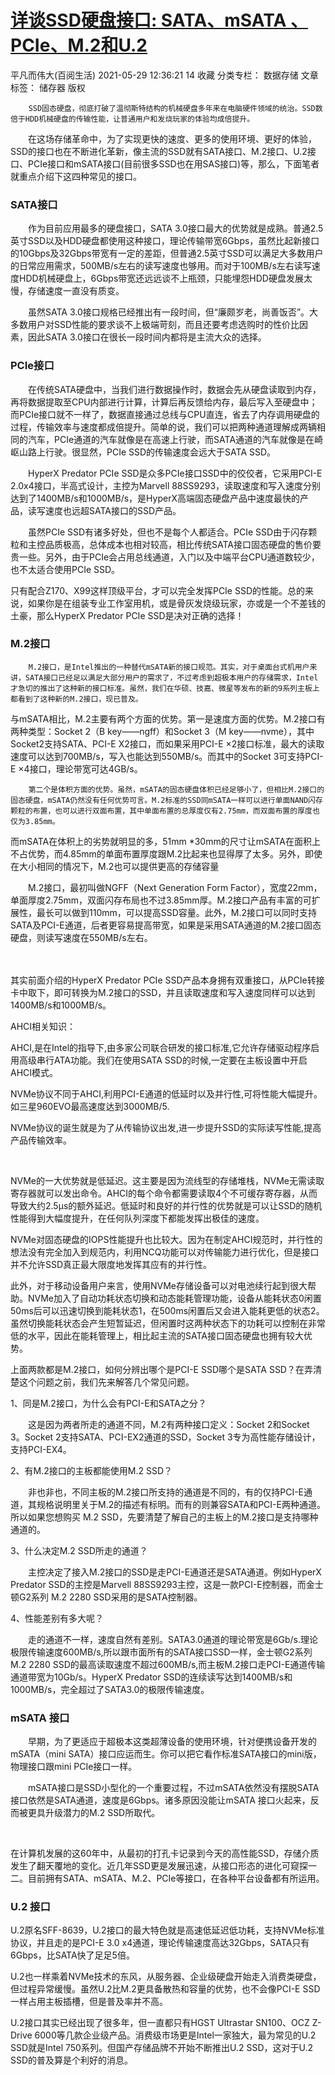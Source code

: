 # [详谈SSD硬盘接口: SATA、mSATA 、PCIe、M.2和U.2](https://blog.csdn.net/forcj/article/details/117382820)

平凡而伟大(百阅生活) 2021-05-29 12:36:21  14  收藏
分类专栏： 数据存储 文章标签： 储存器
版权




        SSD固态硬盘，彻底打破了温彻斯特结构的机械硬盘多年来在电脑硬件领域的统治。SSD数倍于HDD机械硬盘的传输性能，让普通用户和发烧玩家的体验均成倍提升。

 




　　在这场存储革命中，为了实现更快的速度、更多的使用环境、更好的体验，SSD的接口也在不断进化革新，像主流的SSD就有SATA接口、M.2接口、U.2接口、PCIe接口和mSATA接口(目前很多SSD也在用SAS接口)等，那么，下面笔者就重点介绍下这四种常见的接口。

 

### SATA接口

 

　　作为目前应用最多的硬盘接口，SATA 3.0接口最大的优势就是成熟。普通2.5英寸SSD以及HDD硬盘都使用这种接口，理论传输带宽6Gbps，虽然比起新接口的10Gbps及32Gbps带宽有一定的差距，但普通2.5英寸SSD可以满足大多数用户的日常应用需求，500MB/s左右的读写速度也够用。而对于100MB/s左右读写速度HDD机械硬盘上，6Gbps带宽还远远谈不上瓶颈，只能埋怨HDD硬盘发展太慢，存储速度一直没有质变。




　　虽然SATA 3.0接口规格已经推出有一段时间，但“廉颇岁老，尚善饭否”。大多数用户对SSD性能的要求谈不上极端苛刻，而且还要考虑选购时的性价比因素，因此SATA 3.0接口在很长一段时间内都将是主流大众的选择。

 

### PCIe接口

 

　　在传统SATA硬盘中，当我们进行数据操作时，数据会先从硬盘读取到内存，再将数据提取至CPU内部进行计算，计算后再反馈给内存，最后写入至硬盘中；而PCIe接口就不一样了，数据直接通过总线与CPU直连，省去了内存调用硬盘的过程，传输效率与速度都成倍提升。简单的说，我们可以把两种通道理解成两辆相同的汽车，PCIe通道的汽车就像是在高速上行驶，而SATA通道的汽车就像是在崎岖山路上行驶。很显然，PCIe SSD的传输速度会远大于SATA SSD。

　　HyperX Predator PCIe SSD是众多PCIe接口SSD中的佼佼者，它采用PCI-E 2.0x4接口，半高式设计，主控为Marvell 88SS9293，读取速度和写入速度分别达到了1400MB/s和1000MB/s，是HyperX高端固态硬盘产品中速度最快的产品，读写速度也远超SATA接口的SSD产品。

 



　　虽然PCIe SSD有诸多好处，但也不是每个人都适合。PCIe SSD由于闪存颗粒和主控品质极高，总体成本也相对较高，相比传统SATA接口固态硬盘的售价要贵一些。另外，由于PCIe会占用总线通道，入门以及中端平台CPU通道数较少，也不太适合使用PCIe SSD。

 



只有配合Z170、X99这样顶级平台，才可以完全发挥PCIe SSD的性能。总的来说，如果你是在组装专业工作室用机，或是骨灰发烧级玩家，亦或是一个不差钱的土豪，那么HyperX Predator PCIe SSD是决对正确的选择！

 

### M.2接口

 

        M.2接口，是Intel推出的一种替代mSATA新的接口规范。其实，对于桌面台式机用户来讲，SATA接口已经足以满足大部分用户的需求了，不过考虑到超极本用户的存储需求，Intel才急切的推出了这种新的接口标准。虽然，我们在华硕、技嘉、微星等发布的新的9系列主板上都看到了这种新的M.2接口，现已普及。




与mSATA相比，M.2主要有两个方面的优势。第一是速度方面的优势。M.2接口有两种类型：Socket 2（B key——ngff）和Socket 3（M key——nvme），其中Socket2支持SATA、PCI-E X2接口，而如果采用PCI-E ×2接口标准，最大的读取速度可以达到700MB/s，写入也能达到550MB/s。而其中的Socket 3可支持PCI-E ×4接口，理论带宽可达4GB/s。

 

        第二个是体积方面的优势。虽然，mSATA的固态硬盘体积已经足够小了，但相比M.2接口的固态硬盘，mSATA仍然没有任何优势可言。M.2标准的SSD同mSATA一样可以进行单面NAND闪存颗粒的布置，也可以进行双面布置，其中单面布置的总厚度仅有2.75mm，而双面布置的厚度也仅为3.85mm。

 


而mSATA在体积上的劣势就明显的多，51mm *30mm的尺寸让mSATA在面积上不占优势，而4.85mm的单面布置厚度跟M.2比起来也显得厚了太多。另外，即使在大小相同的情况下，M.2也可以提供更高的存储容量

　　M.2接口，最初叫做NGFF（Next Generation Form Factor），宽度22mm，单面厚度2.75mm，双面闪存布局也不过3.85mm厚。M.2接口产品有丰富的可扩展性，最长可以做到110mm，可以提高SSD容量。此外，M.2接口可以同时支持SATA及PCI-E通道，后者更容易提高带宽，如果是采用SATA通道的M.2接口固态硬盘，则读写速度在550MB/s左右。




　　

其实前面介绍的HyperX Predator PCIe SSD产品本身拥有双重接口，从PCIe转接卡中取下，即可转换为M.2接口的SSD，并且读取速度和写入速度同样可以达到1400MB/s和1000MB/s。

 

AHCI相关知识：

AHCI,是在Intel的指导下,由多家公司联合研发的接口标准,它允许存储驱动程序启用高级串行ATA功能。我们在使用SATA SSD的时候,一定要在主板设置中开启AHCI模式。

NVMe协议不同于AHCI,利用PCI-E通道的低延时以及并行性,可将性能大幅提升。如三星960EVO最高速度达到3000MB/5.

NVMe协议的诞生就是为了从传输协议出发,进一步提升SSD的实际读写性能,提高产品传输效率。

​       

NVMe的一大优势就是低延迟。这主要是因为流线型的存储堆栈，NVMe无需读取寄存器就可以发出命令。AHCI的每个命令都需要读取4个不可缓存寄存器，从而导致大约2.5μs的额外延迟。低延时和良好的并行性的优势就是可以让SSD的随机性能得到大幅度提升，在任何队列深度下都能发挥出极佳的速度。

 

NVMe对固态硬盘的IOPS性能提升也比较大。因为在制定AHCI规范时，并行性的想法没有完全加入到规范内，利用NCQ功能可以对传输能力进行优化，但是接口并不允许SSD真正最大限度地发挥其应有的并行性。

 

此外，对于移动设备用户来言，使用NVMe存储设备可以对电池续行起到很大帮助。NVMe加入了自动功耗状态切换和动态能耗管理功能，设备从能耗状态0闲置50ms后可以迅速切换到能耗状态1，在500ms闲置后又会进入能耗更低的状态2。虽然切换能耗状态会产生短暂延迟，但闲置时这两种状态下的功耗可以控制在非常低的水平，因此在能耗管理上，相比起主流的SATA接口固态硬盘也拥有较大优势。

 



 

上面两款都是M.2接口，如何分辨出哪个是PCI-E SSD哪个是SATA SSD？在弄清楚这个问题之前，我们先来解答几个常见问题。

 

1、同是M.2接口，为什么会有PCI-E和SATA之分？

　　这是因为两者所走的通道不同，M.2有两种接口定义：Socket 2和Socket 3。Socket 2支持SATA、PCI-EX2通道的SSD，Socket 3专为高性能存储设计，支持PCI-EX4。

 

2、有M.2接口的主板都能使用M.2 SSD？

　　非也非也，不同主板的M.2接口所支持的通道是不同的，有的仅持PCI-E通道，其规格说明里关于M.2的描述有标明。而有的则兼容SATA和PCI-E两种通道。所以如果您想购买 M.2 SSD，先要清楚了解自己的主板上的M.2接口是支持哪种通道的。

 

3、什么决定M.2 SSD所走的通道？

　　主控决定了接入M.2接口的SSD是走PCI-E通道还是SATA通道。例如HyperX Predator SSD的主控是Marvell 88SS9293主控，这是一款PCI-E控制器，而金士顿G2系列 M.2 2280 SSD采用的是SATA控制器。

 

4、性能差别有多大呢？

　　走的通道不一样，速度自然有差别。SATA3.0通道的理论带宽是6Gb/s.理论极限传输速度600MB/s,所以跟市面所有的SATA接口SSD一样，金士顿G2系列 M.2 2280 SSD的最高读取速度不超过600MB/s,而主板M.2接口走PCI-E通道传输通道带宽为10Gb/s。HyperX Predator SSD的连续读写达到1400MB/s和1000MB/s，完全超过了SATA3.0的极限传输速度。

 



 

### mSATA 接口

 

　　早期，为了更适应于超极本这类超薄设备的使用环境，针对便携设备开发的mSATA（mini SATA）接口应运而生。你可以把它看作标准SATA接口的mini版，物理接口跟mini PCIe接口一样。

 

　　mSATA接口是SSD小型化的一个重要过程，不过mSATA依然没有摆脱SATA接口依然是SATA通道，速度是6Gbps。诸多原因没能让mSATA 接口火起来，反而被更具升级潜力的M.2 SSD所取代。




​       

在计算机发展的这60年中，从最初的打孔卡记录到今天的高性能SSD，存储介质发生了翻天覆地的变化。近几年SSD更是发展迅速，从接口形态的进化可窥探一二。目前拥有SATA、mSATA、M.2、PCIe等接口，在各种平台设备都有所运用。

 

### U.2 接口

 

U.2原名SFF-8639，U.2接口的最大特色就是高速低延迟低功耗，支持NVMe标准协议，并且走的是PCI-E 3.0 x4通道，理论传输速度高达32Gbps，SATA只有6Gbps，比SATA快了足足5倍。

 



U.2也一样乘着NVMe技术的东风，从服务器、企业级硬盘开始走入消费类硬盘，但过程异常缓慢。虽然U.2比M.2更具备散热和容量的优势，也不会像PCI-E SSD一样占用主板插槽，但是普及率并不高。

 

U.2接口其实已经出现了很多年，但一直都只有HGST Ultrastar SN100、OCZ Z-Drive 6000等几款企业级产品。消费级市场更是Intel一家独大，最为常见的U.2 SSD就是Intel 750系列。但国产存储品牌不开始不断推出U.2 SSD，这对于U.2 SSD的普及算是个利好的消息。

 